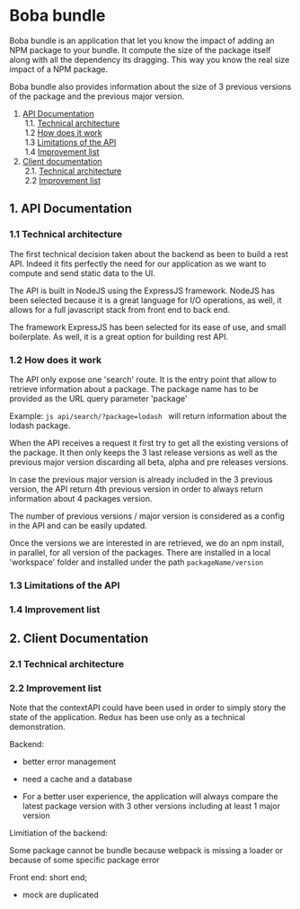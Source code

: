 # Boba bundle

Boba bundle is an application that let you know the impact of adding an NPM package to your bundle.
It compute the size of the package itself along with all the dependency its dragging. This way you know the real size impact of a NPM package.

Boba bundle also provides information about the size of 3 previous versions of the package and the previous major version.

1. [ API Documentation ](#apiDoc)  
   &nbsp;1.1. [ Technical architecture ](#apiTechnicalArchitecture)  
   &nbsp;1.2 [ How does it work ](#howItWorks)  
   &nbsp;1.3 [ Limitations of the API](#apiLimitation)  
   &nbsp;1.4 [ Improvement list ](#apiImprovement)
2. [ Client documentation ](#clientDoc)  
   &nbsp;2.1. [ Technical architecture ](#clientTechnicalArchitecture)  
   &nbsp;2.2 [ Improvement list ](#clientImprovement)

<a name="apiDocumentation"></a>

## 1. API Documentation

<a name="apiTechnicalArchitecture"></a>

### 1.1 Technical architecture

The first technical decision taken about the backend as been to build a rest API. Indeed it fits perfectly the need for our application as we want to compute and send static data to the UI.

The API is built in NodeJS using the ExpressJS framework. NodeJS has been selected because it is a great language for I/O operations, as well, it allows for a full javascript stack from front end to back end.

The framework ExpressJS has been selected for its ease of use, and small boilerplate. As well, it is a great option for building rest API.

<a name="howItWorks"></a>

### 1.2 How does it work

The API only expose one 'search' route. It is the entry point that allow to retrieve information about a package. The package name has to be provided as the URL query parameter 'package'

Example: `js api/search/?package=lodash ` will return information about the lodash package.

When the API receives a request it first try to get all the existing versions of the package. It then only keeps the 3 last release versions as well as the previous major version discarding all beta, alpha and pre releases versions.

In case the previous major version is already included in the 3 previous version, the API return 4th previous version in order to always return information about 4 packages version.

The number of previous versions / major version is considered as a config in the API and can be easily updated.

Once the versions we are interested in are retrieved, we do an npm install, in parallel, for all version of the packages. There are installed in a local 'workspace' folder and installed under the path `packageName/version`

<a name="apiLimitation"></a>

### 1.3 Limitations of the API

<a name="apiImprovement"></a>

### 1.4 Improvement list

<a name="clientDoc"></a>

## 2. Client Documentation

<a name="clientTechnicalArchitecture"></a>

### 2.1 Technical architecture

<a name="clientImprovement"></a>

### 2.2 Improvement list

Note that the contextAPI could have been used in order to simply story the state of the application. Redux has been use only as a technical demonstration.

Backend:

- better error management

- need a cache and a database

- For a better user experience, the application will always compare the latest package version with 3 other versions including at least 1 major version

Limitiation of the backend:

Some package cannot be bundle because webpack is missing a loader or because of some specific package error

Front end: short end;

- mock are duplicated
